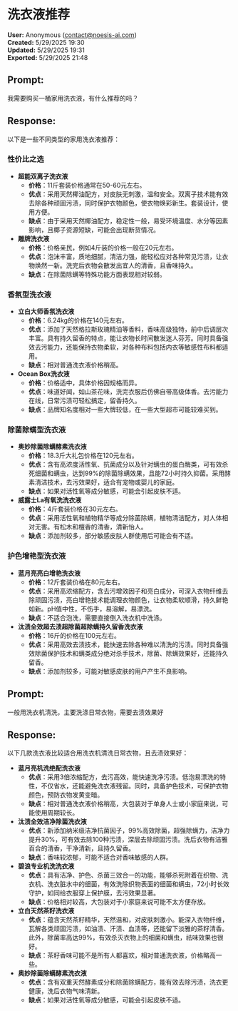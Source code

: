 # 洗衣液推荐

**User:** Anonymous (contact@noesis-ai.com)  
**Created:** 5/29/2025 19:30  
**Updated:** 5/29/2025 19:31  
**Exported:** 5/29/2025 21:48  

## Prompt:
我需要购买一桶家用洗衣液，有什么推荐的吗？

## Response:
以下是一些不同类型的家用洗衣液推荐：

### 性价比之选
- **超能双离子洗衣液**
    - **价格**：11斤套装价格通常在50-60元左右。
    - **优点**：采用天然椰油配方，对皮肤无刺激，温和安全。双离子技术能有效去除各种顽固污渍，同时保护衣物颜色，使衣物焕彩新生。套装设计，使用方便。
    - **缺点**：由于采用天然椰油配方，稳定性一般，易受环境温度、水分等因素影响，且椰子资源短缺，可能会出现断货情况。
- **雕牌洗衣液**
    - **价格**：价格亲民，例如4斤装的价格一般在20元左右。
    - **优点**：泡沫丰富，质地细腻，清洁力强，能轻松应对各种常见污渍，让衣物焕然一新。洗完后衣物会散发出宜人的清香，且香味持久。
    - **缺点**：在除菌除螨等特殊功能方面表现相对较弱。

### 香氛型洗衣液
- **立白大师香氛洗衣液**
    - **价格**：6.24kg的价格在140元左右。
    - **优点**：添加了天然格拉斯玫瑰精油等香料，香味高级独特，前中后调层次丰富。具有持久留香的特点，能让衣物长时间散发迷人芬芳。同时具备强效去污能力，还能保持衣物柔软，对各种布料包括内衣等敏感性布料都适用。
    - **缺点**：相对普通洗衣液价格稍高。
- **Ocean Box洗衣液**
    - **价格**：价格适中，具体价格因规格而异。
    - **优点**：味道好闻，如山茶花味，洗完衣服后仿佛自带高级体香。去污能力在线，日常污渍可轻松搞定，留香持久。
    - **缺点**：品牌知名度相对一些大牌较低，在一些大型超市可能较难买到。

### 除菌除螨型洗衣液
- **奥妙除菌除螨酵素洗衣液**
    - **价格**：18.3斤大礼包价格在120元左右。
    - **优点**：含有高浓度活性氧、抗菌成分以及针对螨虫的蛋白酶类，可有效杀死细菌和螨虫，达到99%的除菌除螨效果，且能72小时持久抑菌。采用酵素清洁技术，去污效果好，适合有宠物或婴儿的家庭。
    - **缺点**：如果对活性氧等成分敏感，可能会引起皮肤不适。
- **威露士La有氧洗洗衣液**
    - **价格**：4斤套装价格在30元左右。
    - **优点**：采用活性氧和植物精华等成分除菌除螨，植物清洁配方，对人体相对无害。有松木和檀香的清香，清新怡人。
    - **缺点**：添加剂较多，部分敏感皮肤人群使用后可能会有不适。

### 护色增艳型洗衣液
- **蓝月亮亮白增艳洗衣液**
    - **价格**：12斤套装价格在80元左右。
    - **优点**：采用高浓缩配方，含去污增效因子和亮白成分，可深入衣物纤维去除顽固污渍，亮白增艳技术能调理衣物颜色，让衣物柔软顺滑，持久鲜艳如新。pH值中性，不伤手，易溶解，易漂洗。
    - **缺点**：不适合泡洗，需要直接倒入洗衣机中洗涤。
- **汰渍全效超去渍超除菌超除螨持久留香洗衣液**
    - **价格**：16斤的价格在100元左右。
    - **优点**：采用高效去渍技术，能快速去除各种难以清洗的污渍。同时具备强效除菌保护技术和螨类成分绝对杀手技术，除菌、除螨效果好，还能持久留香。
    - **缺点**：添加剂较多，可能对敏感皮肤的用户产生不良影响。

## Prompt:
一般用洗衣机清洗，主要洗涤日常衣物，需要去渍效果好

## Response:
以下几款洗衣液比较适合用洗衣机清洗日常衣物，且去渍效果好：
- **蓝月亮机洗绝配洗衣液**
    - **优点**：采用3倍浓缩配方，去污高效，能快速洗净污渍。低泡易漂洗的特性，不仅省水，还能避免洗衣液残留。同时，具备护色技术，可保护衣物颜色，预防衣物发黄变暗。
    - **缺点**：相对普通洗衣液价格稍高，大包装对于单身人士或小家庭来说，可能使用周期较长。
- **汰渍全效洁净除菌洗衣液**
    - **优点**：新添加纳米级洁净抗菌因子，99%高效除菌，超强除螨力，洁净力提升30%，可有效去除100种污渍，深层去除顽固污渍。洗后衣物有洁雅百合的清香，干净清新，且持久留香。
    - **缺点**：香味较浓郁，可能不适合对香味敏感的人群。
- **碧浪专业机洗洗衣液**
    - **优点**：具有洁净、护色、杀菌三效合一的功能，能够杀死附着在织物、洗衣机、洗衣脏水中的细菌，有效洗除织物表面的细菌和螨虫，72小时长效守护，如同给衣服穿上保护膜，去污效果显著。
    - **缺点**：价格相对较高，大包装对于小家庭来说可能不太方便存放。
- **立白天然茶籽洗衣液**
    - **优点**：蕴含天然茶籽精华，天然温和，对皮肤刺激小。能深入衣物纤维，瓦解各类顽固污渍，如油渍、汗渍、血渍等，还能留下淡雅的茶籽清香。此外，除菌率高达99%，有效杀灭衣物上的细菌和螨虫，祛味效果也很好。
    - **缺点**：茶籽香味可能不是所有人都喜欢，相对普通洗衣液，价格略高一些。
- **奥妙除菌除螨酵素洗衣液**
    - **优点**：含有双重天然酵素成分和除菌除螨配方，能有效去除污渍，洗衣更健康，洗后衣物气味清新。
    - **缺点**：如果对活性氧等成分敏感，可能会引起皮肤不适。
